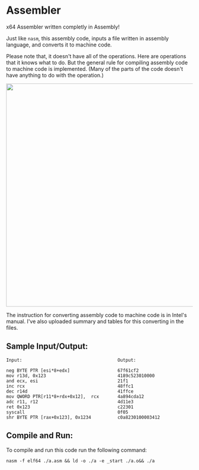# Assembler
x64 Assembler written completly in Assembly! 

Just like `nasm`, this assembly code, inputs a file written in assembly language, and converts it to machine code.

Please note that, it doesn't have all of the operations. Here are operations that it knows what to do. But the general rule for compiling assembly code to machine code is implemented. (Many of the parts of the code doesn't have anything to do with the operation.)

<p float="left">
  <img src="https://user-images.githubusercontent.com/12760574/131022619-1c43c550-ecd9-4f5b-975d-b67727c4354a.png" width="600" />
</p>

The instruction for converting assembly code to machine code is in Intel's manual. I've also uploaded summary and tables for this converting in the files.

## Sample Input/Output:

```
Input:                                    Output:

neg BYTE PTR [esi*8+edx]                  67f61cf2
mov r13d, 0x123                           4189c523010000
and ecx, esi                              21f1
inc rcx                                   48ffc1
dec r14d                                  41ffce
mov QWORD PTR[r11*8+rdx+0x12],	rcx       4a894cda12
adc r11, r12                              4d11e3 
ret 0x123                                 c22301
syscall                                   0f05
shr BYTE PTR [rax+0x123], 0x1234          c0a8230100003412
```

## Compile and Run:
To compile and run this code run the following command:

`nasm -f elf64 ./a.asm && ld -o ./a -e _start ./a.o&& ./a`
